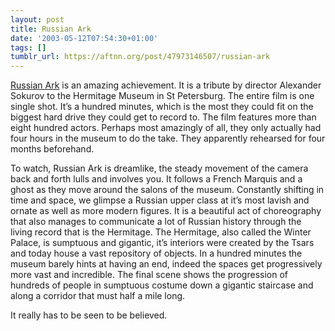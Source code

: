 ```yaml
---
layout: post
title: Russian Ark
date: '2003-05-12T07:54:30+01:00'
tags: []
tumblr_url: https://aftnn.org/post/47973146507/russian-ark
---
```

<p><a href="http://www.russianark.spb.ru/eng/">Russian Ark</a> is an amazing achievement. It is a tribute by director Alexander Sokurov to the Hermitage Museum in St Petersburg. The entire film is one single shot. It&rsquo;s a hundred minutes, which is the most they could fit on the biggest hard drive they could get to record to. The film features more than eight hundred actors. Perhaps most amazingly of all, they only actually had four hours in the museum to do the take. They apparently rehearsed for four months beforehand.</p>
<p>To watch, Russian Ark is dreamlike, the steady movement of the camera back and forth lulls and involves you. It follows a French Marquis and a ghost as they move around the salons of the museum. Constantly shifting in time and space, we glimpse a Russian upper class at it&rsquo;s most lavish and ornate as well as more modern figures. It is a beautiful act of choreography that also manages to communicate a lot of Russian history through the living record that is the Hermitage. The Hermitage, also called the Winter Palace, is sumptuous and gigantic, it&rsquo;s interiors were created by the Tsars and today house a vast repository of objects. In a hundred minutes the museum barely hints at having an end, indeed the spaces get progressively more vast and incredible. The final scene shows the progression of hundreds of people in sumptuous costume down a gigantic staircase and along a corridor that must half a mile long.</p>
<p>It really has to be seen to be believed.</p>
